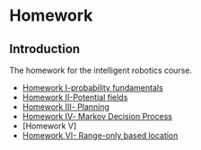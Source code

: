 # Homework

## Introduction 

The homework for the intelligent robotics course.

- [Homework Ⅰ-probability fundamentals](https://github.com/Intelligent-Robot-Course/Homework/tree/main/hw1)
- [Homework Ⅱ-Potential fields](https://github.com/Intelligent-Robot-Course/Homework/tree/main/hw2)
- [Homework Ⅲ- Planning](https://github.com/Intelligent-Robot-Course/Homework/tree/main/hw3)
- [Homework Ⅳ- Markov Decision Process](https://github.com/Intelligent-Robot-Course/Homework/tree/main/hw4)
- [Homework V]
- [Homework VI- Range-only based location](https://github.com/Intelligent-Robot-Course/Homework/tree/main/hw6)

